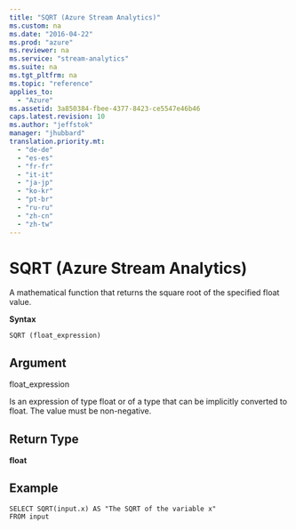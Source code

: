 ```yaml
---
title: "SQRT (Azure Stream Analytics)"
ms.custom: na
ms.date: "2016-04-22"
ms.prod: "azure"
ms.reviewer: na
ms.service: "stream-analytics"
ms.suite: na
ms.tgt_pltfrm: na
ms.topic: "reference"
applies_to: 
  - "Azure"
ms.assetid: 3a850384-fbee-4377-8423-ce5547e46b46
caps.latest.revision: 10
ms.author: "jeffstok"
manager: "jhubbard"
translation.priority.mt: 
  - "de-de"
  - "es-es"
  - "fr-fr"
  - "it-it"
  - "ja-jp"
  - "ko-kr"
  - "pt-br"
  - "ru-ru"
  - "zh-cn"
  - "zh-tw"
---
```

# SQRT (Azure Stream Analytics)
  A mathematical function that returns the square root of the specified float value.  
  
 **Syntax**  
  
```  
SQRT (float_expression)  
```  
  
## Argument  
 float_expression  
  
 Is an expression of type float or of a type that can be implicitly converted to float. The value must be non-negative.  
  
## Return Type  
 **float**  
  
## Example  
  
```  
SELECT SQRT(input.x) AS "The SQRT of the variable x"  
FROM input  
```  
  
  
